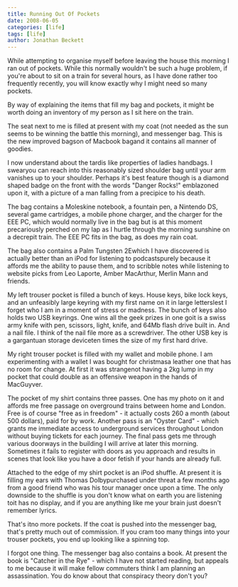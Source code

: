 ```yaml
---
title: Running Out Of Pockets
date: 2008-06-05
categories: [life]
tags: [life]
author: Jonathan Beckett
---
```


While attempting to organise myself before leaving the house this morning I ran out of pockets. While this normally wouldn't be such a huge problem, if you're about to sit on a train for several hours, as I have done rather too frequently recently, you will know exactly why I might need so many pockets.

By way of explaining the items that fill my bag and pockets, it might be worth doing an inventory of my person as I sit here on the train.

The seat next to me is filled at present with my coat (not needed as the sun seems to be winning the battle this morning), and messenger bag. This is the new improved bagson of Macbook bagand it contains all manner of goodies.

I now understand about the tardis like properties of ladies handbags. I swearyou can reach into this reasonably sized shoulder bag until your arm vanishes up to your shoulder. Perhaps it's best feature though is a diamond shaped badge on the front with the words "Danger Rocks!" emblazoned upon it, with a picture of a man falling from a precipice to his death.

The bag contains a Moleskine notebook, a fountain pen, a Nintendo DS, several game cartridges, a mobile phone charger, and the charger for the EEE PC, which would normally live in the bag but is at this moment precariously perched on my lap as I hurtle through the morning sunshine on a decrepit train. The EEE PC fits in the bag, as does my rain coat.

The bag also contains a Palm Tungsten 2Ewhich I have discovered is actually better than an iPod for listening to podcastspurely because it affords me the ability to pause them, and to scribble notes while listening to website picks from Leo Laporte, Amber MacArthur, Merlin Mann and friends.

My left trouser pocket is filled a bunch of keys. House keys, bike lock keys, and an unfeasibly large keyring with my first name on it in large letterslest I forget who I am in a moment of stress or madness. The bunch of keys also holds two USB keyrings. One wins all the geek prizes in one goit is a swiss army knife with pen, scissors, light, knife, and 64Mb flash drive built in. And a nail file. I think of the nail file more as a screwdriver. The other USB key is a gargantuan storage deviceten times the size of my first hard drive.

My right trouser pocket is filled with my wallet and mobile phone. I am experimenting with a wallet I was bought for christmasa leather one that has no room for change. At first it was strangenot having a 2kg lump in my pocket that could double as an offensive weapon in the hands of MacGuyver.

The pocket of my shirt contains three passes. One has my photo on it and affords me free passage on overground trains between home and London. Free is of course "free as in freedom" - it actually costs 260 a month (about 500 dollars), paid for by work. Another pass is an "Oyster Card" - which grants me immediate access to underground services throughout London without buying tickets for each journey. The final pass gets me through various doorways in the building I will arrive at later this morning. Sometimes it fails to register with doors as you approach and results in scenes that look like you have a door fetish if your hands are already full.

Attached to the edge of my shirt pocket is an iPod shuffle. At present it is filling my ears with Thomas Dolbypurchased under threat a few months ago from a good friend who was his tour manager once upon a time. The only downside to the shuffle is you don't know what on earth you are listening toit has no display, and if you are anything like me your brain just doesn't remember lyrics.

That's itno more pockets. If the coat is pushed into the messenger bag, that's pretty much out of commission. If you cram too many things into your trouser pockets, you end up looking like a spinning top.

I forgot one thing. The messenger bag also contains a book. At present the book is "Catcher in the Rye" - which I have not started reading, but appeals to me because it will make fellow commuters think I am planning an assassination. You do know about that conspiracy theory don't you?